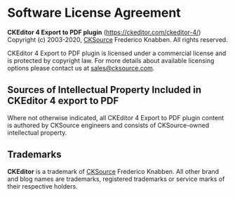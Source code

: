Software License Agreement
==========================

**CKEditor 4 Export to PDF plugin** (https://ckeditor.com/ckeditor-4/)<br>
Copyright (c) 2003-2020, [CKSource](http://cksource.com) Frederico Knabben. All rights reserved.

CKEditor 4 Export to PDF plugin is licensed under a commercial license and is protected by copyright law.
For more details about available licensing options please contact us at sales@cksource.com.

Sources of Intellectual Property Included in CKEditor 4 export to PDF
---------------------------------------------------------------------

Where not otherwise indicated, all CKEditor 4 Export to PDF plugin content is authored by CKSource engineers and consists of CKSource-owned intellectual property.

Trademarks
----------

**CKEditor** is a trademark of [CKSource](http://cksource.com) Frederico Knabben. All other brand and blog names are trademarks, registered trademarks or service marks of their respective holders.
